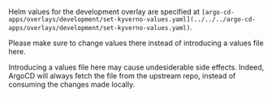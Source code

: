 Helm values for the development overlay are specified at 
`[argo-cd-apps/overlays/development/set-kyverno-values.yaml](../../../argo-cd-apps/overlays/development/set-kyverno-values.yaml)`.

Please make sure to change values there instead of introducing a values file here.

Introducing a values file here may cause undesiderable side effects.
Indeed, ArgoCD will always fetch the file from the upstream repo, instead of consuming the changes made locally.

